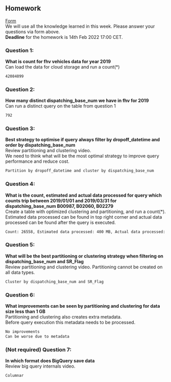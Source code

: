 ## Homework
[Form](https://forms.gle/ytzVYUh2RptgkvF79)  
We will use all the knowledge learned in this week. Please answer your questions via form above.  
**Deadline** for the homework is 14th Feb 2022 17:00 CET.

### Question 1: 
**What is count for fhv vehicles data for year 2019**  
Can load the data for cloud storage and run a count(*)

```bash
42084899
```

### Question 2: 
**How many distinct dispatching_base_num we have in fhv for 2019**  
Can run a distinct query on the table from question 1

```bash
792
```


### Question 3: 
**Best strategy to optimise if query always filter by dropoff_datetime and order by dispatching_base_num**  
Review partitioning and clustering video.   
We need to think what will be the most optimal strategy to improve query 
performance and reduce cost.

```bash
Partition by dropoff_datetime and cluster by dispatching_base_num
```

### Question 4: 
**What is the count, estimated and actual data processed for query which counts trip between 2019/01/01 and 2019/03/31 for dispatching_base_num B00987, B02060, B02279**  
Create a table with optimized clustering and partitioning, and run a 
count(*). Estimated data processed can be found in top right corner and
actual data processed can be found after the query is executed.

```bash
Count: 26558, Estimated data processed: 400 MB, Actual data processed: 155 MB
```

### Question 5: 
**What will be the best partitioning or clustering strategy when filtering on dispatching_base_num and SR_Flag**  
Review partitioning and clustering video. 
Partitioning cannot be created on all data types.

```bash
Cluster by dispatching_base_num and SR_Flag
```

### Question 6: 
**What improvements can be seen by partitioning and clustering for data size less than 1 GB**  
Partitioning and clustering also creates extra metadata.  
Before query execution this metadata needs to be processed.

```bash
No improvements
Can be worse due to metadata
```

### (Not required) Question 7: 
**In which format does BigQuery save data**  
Review big query internals video.

```bash
Columnar
```
